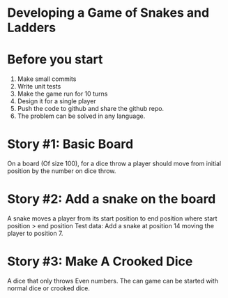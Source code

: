 # Developing a Game of Snakes and Ladders

# Before you start
1. Make small commits
2. Write unit tests
3. Make the game run for 10 turns
4. Design it for a single player
5. Push the code to github and share the github repo.
6. The problem can be solved in any language.

# Story #1: Basic Board
On a board (Of size 100), for a dice throw a player should move from initial position by the number on dice throw.

# Story #2: Add a snake on the board
A snake moves a player from its start position to end position where start position > end position
Test data: Add a snake at position 14 moving the player to position 7.

# Story #3: Make A Crooked Dice
A dice that only throws Even numbers.
The can game can be started with normal dice or crooked dice.

